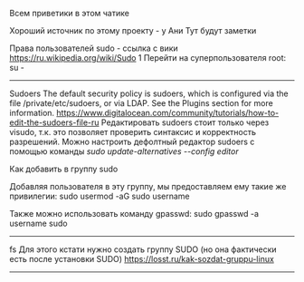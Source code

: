Всем приветики в этом чатике

Хороший источник по этому проекту - у Ани
Тут будут заметки

Права пользователей
sudo - ссылка с вики https://ru.wikipedia.org/wiki/Sudo
1 Перейти на суперпользователя root: su -
*******
Sudoers 
The default security policy is sudoers, which is configured via the file /private/etc/sudoers, or via LDAP.  See the Plugins section for more information.
https://www.digitalocean.com/community/tutorials/how-to-edit-the-sudoers-file-ru
Редактировать sudoers стоит только через visudo, т.к. это позволяет проверить синтаксис и корректность разрешений. 
Можно настроить дефолтный редактор sudoers с помощью команды _sudo update-alternatives --config editor_

Как добавить в группу sudo 

Добавляя пользователя в эту группу, мы предоставляем ему такие же привилегии:
sudo usermod -aG sudo username
 
Также можно использовать команду gpasswd:
sudo gpasswd -a username sudo
*******
fs
Для этого кстати нужно создать группу SUDO (но она фактически есть после установки SUDO)
https://losst.ru/kak-sozdat-gruppu-linux

*****
